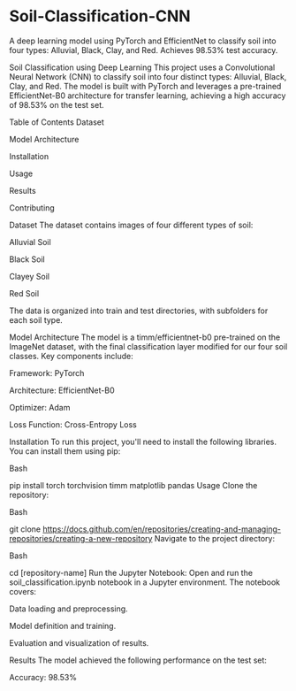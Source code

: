 # Soil-Classification-CNN
A deep learning model using PyTorch and EfficientNet to classify soil into four types: Alluvial, Black, Clay, and Red. Achieves 98.53% test accuracy.

Soil Classification using Deep Learning
This project uses a Convolutional Neural Network (CNN) to classify soil into four distinct types: Alluvial, Black, Clay, and Red. The model is built with PyTorch and leverages a pre-trained EfficientNet-B0 architecture for transfer learning, achieving a high accuracy of 98.53% on the test set.

Table of Contents
Dataset

Model Architecture

Installation

Usage

Results

Contributing

Dataset
The dataset contains images of four different types of soil:

Alluvial Soil

Black Soil

Clayey Soil

Red Soil

The data is organized into train and test directories, with subfolders for each soil type.

Model Architecture
The model is a timm/efficientnet-b0 pre-trained on the ImageNet dataset, with the final classification layer modified for our four soil classes. Key components include:

Framework: PyTorch

Architecture: EfficientNet-B0

Optimizer: Adam

Loss Function: Cross-Entropy Loss

Installation
To run this project, you'll need to install the following libraries. You can install them using pip:

Bash

pip install torch torchvision timm matplotlib pandas
Usage
Clone the repository:

Bash

git clone https://docs.github.com/en/repositories/creating-and-managing-repositories/creating-a-new-repository
Navigate to the project directory:

Bash

cd [repository-name]
Run the Jupyter Notebook:
Open and run the soil_classification.ipynb notebook in a Jupyter environment. The notebook covers:

Data loading and preprocessing.

Model definition and training.

Evaluation and visualization of results.

Results
The model achieved the following performance on the test set:

Accuracy: 98.53%




